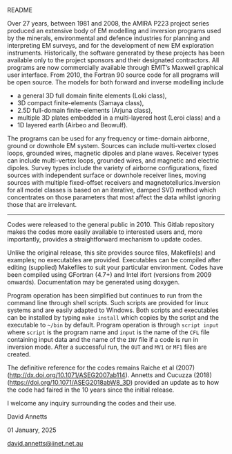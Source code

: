 README

Over 27 years, between 1981 and 2008, the AMIRA P223 project series produced an extensive body of EM modelling and inversion programs used by the minerals, environmental and defence industries for planning and interpreting EM surveys, and for the development of new EM exploration instruments. Historically, the software generated by these projects has been available only to the project sponsors and their designated contractors. All programs are now commercially available through EMIT’s Maxwell graphical user interface. From 2010, the Fortran 90 source code for all programs will be open source. The models for both forward and inverse modelling include 
* a general 3D full domain finite elements (Loki class), 
* 3D compact finite-elements (Samaya class), 
* 2.5D full-domain finite-elements (Arjuna class), 
* multiple 3D plates embedded in a multi-layered host (Leroi class) and a 
* 1D layered earth (Airbeo and Beowulf). 

The programs can be used for any frequency or time-domain airborne, ground or downhole EM system. Sources can include multi-vertex closed loops, grounded wires, magnetic dipoles and plane waves. Receiver types can include multi-vertex loops, grounded wires, and magnetic and electric dipoles. Survey types include the variety of airborne configurations, fixed sources with independent surface or downhole receiver lines, moving sources with multiple fixed-offset receivers and magnetotellurics.Inversion for all model classes is based on an iterative, damped SVD method which concentrates on those parameters that most affect the data whilst ignoring those that are irrelevant.

---

Codes were released to the general public in 2010. This Gitlab repository makes the codes more easily available to interested users and, more importantly, provides a straightforward mechanism to update codes.

Unlike the original release, this site provides source files, Makefile(s) and examples; no executables are provided. Executables can be compiled after editing (supplied) Makefiles to suit your particular environment.  Codes have been compiled using GFortran (4.7+) and Intel ifort (versions from 2009 onwards).  Documentation may be generated using doxygen.

Program operation has been simplified but continues to run from the command line through shell scripts.  Such scripts are provided for linux systems and are easily adapted to Windows.  Both scripts and executables can be installed by typing `make install` which copies by the script and the executable to `~/bin` by default.  Program operation is through `script input` where `script` is the program name and `input` is the name of the `CFL` file containing input data and the name of the `INV` file if a code is run in inversion mode.  After a successful run, the `OUT` and `MV1` or `MF1` files are created.
    
The definitive reference for the codes remains Raiche et al (2007) (http://dx.doi.org/10.1071/ASEG2007ab114). Annetts and Cucuzza (2018) (https://doi.org/10.1071/ASEG2018abW8_3D) provided an update as to how the code had faired in the 10 years since the initial release.

I welcome any inquiry surrounding the codes and their use.

David Annetts

01 January, 2025

david.annetts@iinet.net.au
